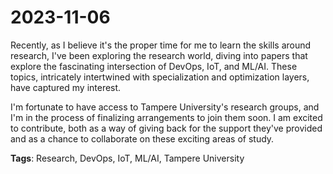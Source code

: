 # 2023-11-06

Recently, as I believe it's the proper time for me to learn the skills around research, I've been exploring the research world, diving into papers that explore the fascinating intersection of DevOps, IoT, and ML/AI. These topics, intricately intertwined with specialization and optimization layers, have captured my interest.

I'm fortunate to have access to Tampere University's research groups, and I'm in the process of finalizing arrangements to join them soon. I am excited to contribute, both as a way of giving back for the support they've provided and as a chance to collaborate on these exciting areas of study.

**Tags**: Research, DevOps, IoT, ML/AI, Tampere University
